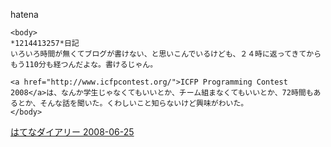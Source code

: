 
hatena

```
<body>
*1214413257*日記
いろいろ時間が無くてブログが書けない、と思いこんでいるけども、２４時に返ってきてからもう110分も経つんだよな。書けるじゃん。

<a href="http://www.icfpcontest.org/">ICFP Programming Contest 2008</a>は、なんか学生じゃなくてもいいとか、チーム組まなくてもいいとか、72時間もあるとか、そんな話を聞いた。くわしいこと知らないけど興味がわいた。
</body>
```


[はてなダイアリー 2008-06-25](https://nishiohirokazu.hatenadiary.org/archive/2008/06/25)